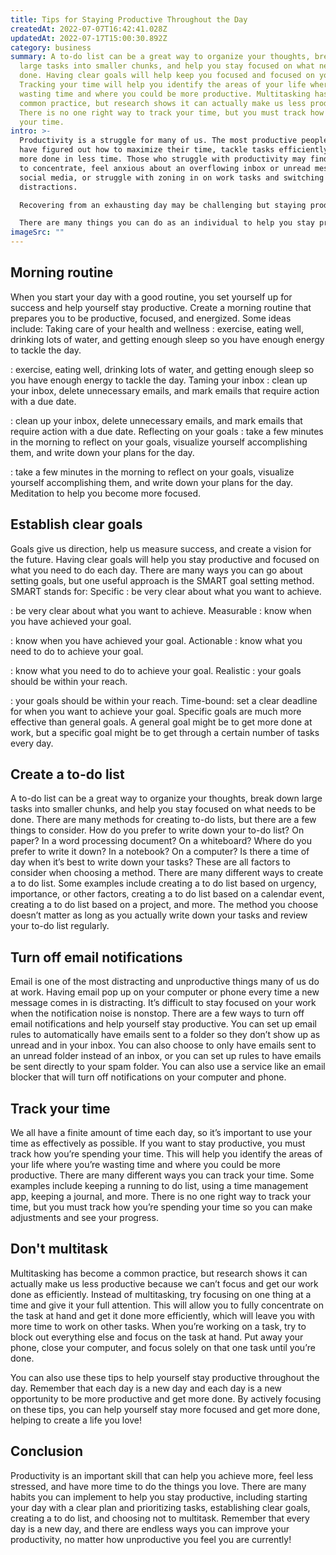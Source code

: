 ```yaml
---
title: Tips for Staying Productive Throughout the Day
createdAt: 2022-07-07T16:42:41.028Z
updatedAt: 2022-07-17T15:00:30.892Z
category: business
summary: A to-do list can be a great way to organize your thoughts, break down
  large tasks into smaller chunks, and help you stay focused on what needs to be
  done. Having clear goals will help keep you focused and focused on your work.
  Tracking your time will help you identify the areas of your life where you’re
  wasting time and where you could be more productive. Multitasking has become a
  common practice, but research shows it can actually make us less productive.
  There is no one right way to track your time, but you must track how you spend
  your time.
intro: >-
  Productivity is a struggle for many of us. The most productive people
  have figured out how to maximize their time, tackle tasks efficiently, and get
  more done in less time. Those who struggle with productivity may find it hard
  to concentrate, feel anxious about an overflowing inbox or unread messages on
  social media, or struggle with zoning in on work tasks and switching off
  distractions.

  Recovering from an exhausting day may be challenging but staying productive throughout the day is not impossible! Even with a busy schedule and limited time, anyone can become more focused and efficient in their day-to-day activities. The key is learning how to stay productive through small changes and habits that can make a big difference over time. 

  There are many things you can do as an individual to help you stay productive throughout the day no matter what your circumstances are. Keep reading for some great tips!
imageSrc: ""
---
```


## Morning routine

When you start your day with a good routine, you set yourself up for success and help yourself stay productive. Create a morning routine that prepares you to be productive, focused, and energized. Some ideas include: Taking care of your health and wellness : exercise, eating well, drinking lots of water, and getting enough sleep so you have enough energy to tackle the day.

: exercise, eating well, drinking lots of water, and getting enough sleep so you have enough energy to tackle the day. Taming your inbox : clean up your inbox, delete unnecessary emails, and mark emails that require action with a due date.

: clean up your inbox, delete unnecessary emails, and mark emails that require action with a due date. Reflecting on your goals : take a few minutes in the morning to reflect on your goals, visualize yourself accomplishing them, and write down your plans for the day.

: take a few minutes in the morning to reflect on your goals, visualize yourself accomplishing them, and write down your plans for the day. Meditation to help you become more focused.

## Establish clear goals

Goals give us direction, help us measure success, and create a vision for the future. Having clear goals will help you stay productive and focused on what you need to do each day. There are many ways you can go about setting goals, but one useful approach is the SMART goal setting method. SMART stands for: Specific : be very clear about what you want to achieve.

: be very clear about what you want to achieve. Measurable : know when you have achieved your goal.

: know when you have achieved your goal. Actionable : know what you need to do to achieve your goal.

: know what you need to do to achieve your goal. Realistic : your goals should be within your reach.

: your goals should be within your reach. Time-bound: set a clear deadline for when you want to achieve your goal. Specific goals are much more effective than general goals. A general goal might be to get more done at work, but a specific goal might be to get through a certain number of tasks every day.

## Create a to-do list

A to-do list can be a great way to organize your thoughts, break down large tasks into smaller chunks, and help you stay focused on what needs to be done. There are many methods for creating to-do lists, but there are a few things to consider. How do you prefer to write down your to-do list? On paper? In a word processing document? On a whiteboard? Where do you prefer to write it down? In a notebook? On a computer? Is there a time of day when it’s best to write down your tasks? These are all factors to consider when choosing a method. There are many different ways to create a to do list. Some examples include creating a to do list based on urgency, importance, or other factors, creating a to do list based on a calendar event, creating a to do list based on a project, and more. The method you choose doesn’t matter as long as you actually write down your tasks and review your to-do list regularly.

## Turn off email notifications

Email is one of the most distracting and unproductive things many of us do at work. Having email pop up on your computer or phone every time a new message comes in is distracting. It’s difficult to stay focused on your work when the notification noise is nonstop. There are a few ways to turn off email notifications and help yourself stay productive. You can set up email rules to automatically have emails sent to a folder so they don’t show up as unread and in your inbox. You can also choose to only have emails sent to an unread folder instead of an inbox, or you can set up rules to have emails be sent directly to your spam folder. You can also use a service like an email blocker that will turn off notifications on your computer and phone.

## Track your time

We all have a finite amount of time each day, so it’s important to use your time as effectively as possible. If you want to stay productive, you must track how you’re spending your time. This will help you identify the areas of your life where you’re wasting time and where you could be more productive. There are many different ways you can track your time. Some examples include keeping a running to do list, using a time management app, keeping a journal, and more. There is no one right way to track your time, but you must track how you’re spending your time so you can make adjustments and see your progress.

## Don't multitask

Multitasking has become a common practice, but research shows it can actually make us less productive because we can’t focus and get our work done as efficiently. Instead of multitasking, try focusing on one thing at a time and give it your full attention. This will allow you to fully concentrate on the task at hand and get it done more efficiently, which will leave you with more time to work on other tasks. When you’re working on a task, try to block out everything else and focus on the task at hand. Put away your phone, close your computer, and focus solely on that one task until you’re done.

You can also use these tips to help yourself stay productive throughout the day. Remember that each day is a new day and each day is a new opportunity to be more productive and get more done. By actively focusing on these tips, you can help yourself stay more focused and get more done, helping to create a life you love!

## Conclusion

Productivity is an important skill that can help you achieve more, feel less stressed, and have more time to do the things you love. There are many habits you can implement to help you stay productive, including starting your day with a clear plan and prioritizing tasks, establishing clear goals, creating a to do list, and choosing not to multitask. Remember that every day is a new day, and there are endless ways you can improve your productivity, no matter how unproductive you feel you are currently!

